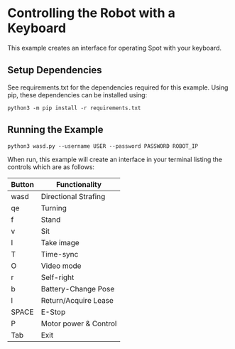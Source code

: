 <!--
Copyright (c) 2021 Boston Dynamics, Inc.  All rights reserved.

Downloading, reproducing, distributing or otherwise using the SDK Software
is subject to the terms and conditions of the Boston Dynamics Software
Development Kit License (20191101-BDSDK-SL).
-->

# Controlling the Robot with a Keyboard

This example creates an interface for operating Spot with your keyboard.

## Setup Dependencies
See requirements.txt for the dependencies required for this example. Using pip, these dependencies can be installed using:
```
python3 -m pip install -r requirements.txt
```

## Running the Example

```
python3 wasd.py --username USER --password PASSWORD ROBOT_IP
```

When run, this example will create an interface in your terminal listing the controls which are as follows:

| Button             | Functionality            |
|--------------------|--------------------------|
| wasd               | Directional Strafing     |
| qe                 | Turning                  |
| f                  | Stand                    |
| v                  | Sit                      |
| I                  | Take image               |
| T                  | Time-sync                |
| O                  | Video mode               |
| r                  | Self-right               |
| b                  | Battery-Change Pose      |
| l                  | Return/Acquire Lease     |
| SPACE              | E-Stop                   |
| P                  | Motor power & Control    |
| Tab                | Exit                     |

